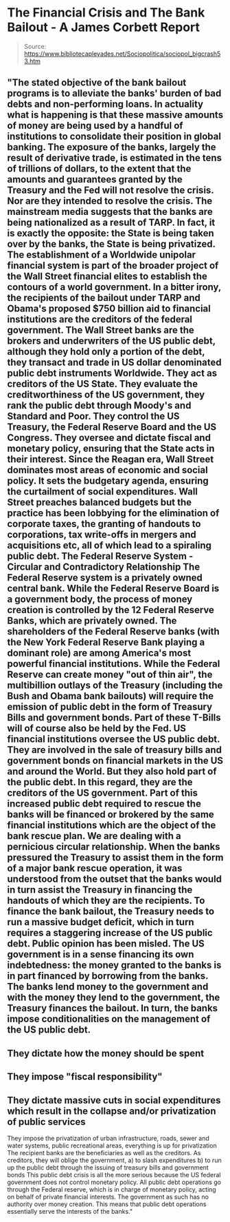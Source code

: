 # The Financial Crisis and The Bank Bailout - A James Corbett Report

> Source: https://www.bibliotecapleyades.net/Sociopolitica/sociopol_bigcrash53.htm

"The stated objective of the bank bailout
programs is to alleviate the banks' burden of bad debts and
non-performing loans. In actuality what is happening is that these
massive amounts of money are being used by a handful of institutions to
consolidate their position in
global banking.
The exposure of the banks, largely the result of derivative trade, is
estimated in the tens of trillions of dollars, to the extent that the
amounts and guarantees granted by the Treasury and
the Fed will not
resolve the crisis. Nor are they intended to resolve the crisis.
The
mainstream media suggests that the banks are being nationalized as a
result of
TARP.
In fact, it is exactly the opposite:
the State is being
taken over by the banks, the State is being privatized. The
establishment of a Worldwide unipolar financial system is part of the
broader project of the Wall Street financial elites to establish the
contours of a world government.
In a bitter irony, the recipients of the bailout under TARP and Obama's
proposed $750 billion aid to financial institutions are the creditors of
the federal government. The Wall Street banks are the brokers and
underwriters of the US public debt, although they hold only a portion of
the debt, they transact and trade in US dollar denominated public debt
instruments Worldwide.
They act as creditors of the US State. They evaluate the
creditworthiness of the US government, they rank the public debt through
Moody's and Standard and Poor. They control the US Treasury, the Federal
Reserve Board and the US Congress. They oversee and dictate fiscal and
monetary policy, ensuring that the State acts in their interest.
Since the Reagan era, Wall Street dominates most areas of economic and
social policy. It sets the budgetary agenda, ensuring the curtailment of
social expenditures.
Wall Street preaches balanced budgets but the
practice has been lobbying for the elimination of corporate taxes, the
granting of handouts to corporations, tax write-offs in mergers and
acquisitions etc, all of which lead to a spiraling public debt.
The Federal Reserve System - Circular and Contradictory Relationship
The
Federal Reserve system is a
privately owned central bank. While the
Federal Reserve Board is a government body, the process of money
creation is controlled by the 12 Federal Reserve Banks, which are
privately owned.
The shareholders of the Federal Reserve banks (with the New York Federal
Reserve Bank playing a dominant role) are among America's most powerful
financial institutions.
While the Federal Reserve can create money "out of thin air", the
multibillion outlays of the Treasury (including the Bush and Obama bank
bailouts) will require the emission of public debt in the form of
Treasury Bills and government bonds. Part of these T-Bills will of
course also be held by the Fed.
US financial institutions oversee the US public debt. They are involved
in the sale of treasury bills and government bonds on financial markets
in the US and around the World. But they also hold part of the public
debt. In this regard, they are the creditors of the US government. Part
of this increased public debt required to rescue the banks will be
financed or brokered by the same financial institutions which are the
object of the bank rescue plan.
We are dealing with a pernicious circular relationship. When the banks
pressured the Treasury to assist them in the form of a major bank rescue
operation, it was understood from the outset that the banks would in
turn assist the Treasury in financing the handouts of which they are the
recipients.
To finance the bank bailout, the Treasury needs to run a massive budget
deficit, which in turn requires a staggering increase of the US public
debt.
Public opinion has been misled. The US government is in a sense
financing its own indebtedness: the money granted to the banks is in
part financed by borrowing from the banks.
The banks lend money to the government and with the money they lend to
the government, the Treasury finances the bailout.
In turn, the banks
impose conditionalities on the management of the US public debt.
-
They
dictate how the money should be spent
-
They impose "fiscal
responsibility"
-
They dictate massive cuts in social expenditures which
result in the collapse and/or privatization of public services
-
They impose the privatization of
urban infrastructure, roads, sewer and water systems, public
recreational areas, everything is up for privatization
The recipient banks are the beneficiaries as well as the
creditors.
As
creditors, they will oblige the government,
a) to slash expenditures
b) to run up the public debt through
the issuing of treasury bills and government bonds
This public debt crisis is all the more serious because the US federal
government does not control monetary policy.
All public debt operations
go through the Federal reserve, which is in charge of monetary policy,
acting on behalf of private financial interests. The government as such
has no authority over money creation.
This means that public debt
operations essentially serve the interests of the banks."

